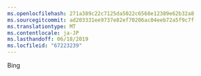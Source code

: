 ```yaml
---
ms.openlocfilehash: 271a389c22c7125da5022c6568e12389e62b32a8
ms.sourcegitcommit: ad203331ee9737e82ef70206ac04eeb72a5f9c7f
ms.translationtype: MT
ms.contentlocale: ja-JP
ms.lasthandoff: 06/18/2019
ms.locfileid: "67223239"
---
```

Bing